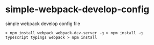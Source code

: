 # simple-webpack-develop-config
simple webpack develop config file

`
    > npm install webpack webpack-dev-server -g
    > npm install -g typescript typings webpack
    > npm install
`
